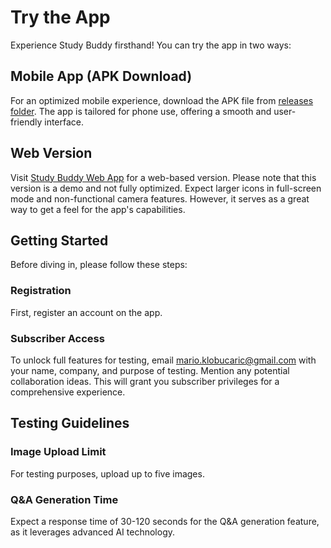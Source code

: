 # Try the App

Experience Study Buddy firsthand! You can try the app in two ways:

## Mobile App (APK Download)
For an optimized mobile experience, download the APK file from [releases folder](https://drive.google.com/file/d/1FveOZcCcdjIJr_1dtqZQ5dPLkcvk6sDB/view?usp=sharing). The app is tailored for phone use, offering a smooth and user-friendly interface.

## Web Version
Visit [Study Buddy Web App](https://studybuddy-a4f66.web.app/) for a web-based version. Please note that this version is a demo and not fully optimized. Expect larger icons in full-screen mode and non-functional camera features. However, it serves as a great way to get a feel for the app's capabilities.

## Getting Started
Before diving in, please follow these steps:

### Registration
First, register an account on the app.

### Subscriber Access
To unlock full features for testing, email mario.klobucaric@gmail.com with your name, company, and purpose of testing. Mention any potential collaboration ideas. This will grant you subscriber privileges for a comprehensive experience.

## Testing Guidelines

### Image Upload Limit
For testing purposes, upload up to five images.

### Q&A Generation Time
Expect a response time of 30-120 seconds for the Q&A generation feature, as it leverages advanced AI technology.
